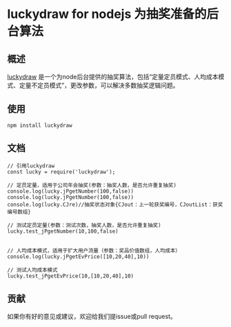 luckydraw for nodejs 为抽奖准备的后台算法
=====

## 概述

[luckydraw](https://github.com/niuwenzheng/luckydraw) 是一个为node后台提供的抽奖算法，包括“定量定员模式、人均成本模式、定量不定员模式”，更改参数，可以解决多数抽奖逻辑问题。

## 使用
`npm install luckydraw`
## 文档
```
// 引用luckydraw
const lucky = require('luckydraw');

// 定员定量，适用于公司年会抽奖(参数：抽奖人数，是否允许重复抽奖)
console.log(lucky.jPgetNumber(100,false))
console.log(lucky.jPgetNumber(100,false))
console.log(lucky.CJre)//抽奖状态对象{CJout：上一轮获奖编号，CJoutList：获奖编号数组}

// 测试定员定量(参数：测试次数，抽奖人数，是否允许重复抽奖)
lucky.test_jPgetNumber(10,100,false)


// 人均成本模式，适用于扩大用户流量（参数：奖品价值数组，人均成本）
console.log(lucky.jPgetEvPrice([10,20,40],10))

// 测试人均成本模式
lucky.test_jPgetEvPrice(10,[10,20,40],10)
```
## 贡献

如果你有好的意见或建议，欢迎给我们提issue或pull request。

